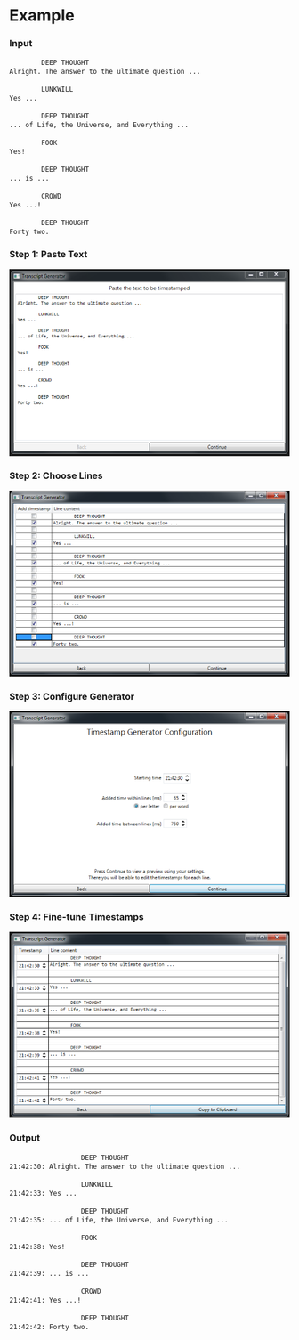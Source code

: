 # Example

### Input

```text
        DEEP THOUGHT
Alright. The answer to the ultimate question ...

        LUNKWILL
Yes ...

        DEEP THOUGHT
... of Life, the Universe, and Everything ...

        FOOK
Yes!

        DEEP THOUGHT
... is ...

        CROWD
Yes ...!

        DEEP THOUGHT
Forty two.
```

### Step 1: Paste Text

![Text Input Page](docs/images/text-input.png)

### Step 2: Choose Lines

![Line Chooser Page](docs/images/line-chooser.png)

### Step 3: Configure Generator

![Config Coarse Page](docs/images/config-coarse.png)

### Step 4: Fine-tune Timestamps

![Config Detailed Page](docs/images/config-detailed.png)

### Output

```text
                  DEEP THOUGHT
21:42:30: Alright. The answer to the ultimate question ...

                  LUNKWILL
21:42:33: Yes ...

                  DEEP THOUGHT
21:42:35: ... of Life, the Universe, and Everything ...

                  FOOK
21:42:38: Yes!

                  DEEP THOUGHT
21:42:39: ... is ...

                  CROWD
21:42:41: Yes ...!

                  DEEP THOUGHT
21:42:42: Forty two.
```